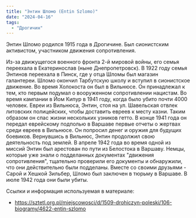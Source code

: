 ```yaml
---
title: "Энтин Шломо (Entin Szlomo)"
date: "2024-04-16"
tags: 
  - "Дрогичин"
---
```


Энтин Шломо родился 1915 года в Дрогичине. Был сионистским активистом, участником движения сопротивления. 

Из-за движущегося военного фронта 2-й мировой войны, его семья переехала в Екатеринослав (ныне Днепропетровск). В 1922 году семья Энтинов переехала в Пинск, где у отца Шломы был магазин галантереи. Шломо окончил Тарбутскую школу и вступил в сионистское движение. Во время Холокоста он был в Вильнюсе. Он принадлежал к тем, кто первым подумал о вооруженном сопротивлении нацистам. Во время кампании в Йом Кипур в 1941 году, когда было убито почти 4000 человек. Евреи из Вильнюса, Энтин, стоя на ул. Шавельская отвлек литовских полицейских, чтобы доставить евреев к месту казни. Таким образом он спас жизни нескольких узников гетто. В конце 1941 года он передал еврейскому подполью в Варшаве первые отчеты о жертвах среди евреев в Вильнюсе. Он попросил денег и оружия для будущих боевиков. Вернувшись в Вильнюс, Энтин продолжил свою деятельность под землей. В апреле 1942 года во время одной из миссий Энтин был арестован по пути из Белостока в Варшаву. Немцы, которые уже знали о подделанных документах "движения сопротивления", тщательно проверили его документы и обнаружили, что они действительно были подделаны. Вместе со своими друзьями - Сарой и Хешкой Зильбер, Шломо был заключен в тюрьму в Варшаве. В июле 1942 года они были убиты. 

Ссылки и информация используемая в материале:

- https://sztetl.org.pl/miejscowosci/d/1509-drohiczyn-poleski/106-biogramy/4622-entin-szlomo
